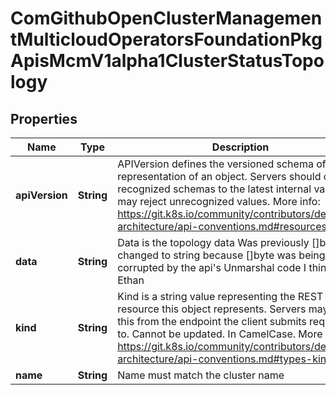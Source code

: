 
# ComGithubOpenClusterManagementMulticloudOperatorsFoundationPkgApisMcmV1alpha1ClusterStatusTopology

## Properties
Name | Type | Description | Notes
------------ | ------------- | ------------- | -------------
**apiVersion** | **String** | APIVersion defines the versioned schema of this representation of an object. Servers should convert recognized schemas to the latest internal value, and may reject unrecognized values. More info: https://git.k8s.io/community/contributors/devel/sig-architecture/api-conventions.md#resources |  [optional]
**data** | **String** | Data is the topology data Was previously []byte but changed to string because []byte was being corrupted by the api&#39;s Unmarshal code I think - Ethan |  [optional]
**kind** | **String** | Kind is a string value representing the REST resource this object represents. Servers may infer this from the endpoint the client submits requests to. Cannot be updated. In CamelCase. More info: https://git.k8s.io/community/contributors/devel/sig-architecture/api-conventions.md#types-kinds |  [optional]
**name** | **String** | Name must match the cluster name |  [optional]



